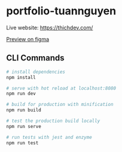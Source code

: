 # portfolio-tuannguyen

Live website: https://thichdev.com/

[Preview on figma](https://www.figma.com/proto/I35hJWk2VrFaWb3Q039Aed/simple-portfolio-tuannguyen?node-id=1%3A2&scaling=min-zoom)
## CLI Commands

``` bash
# install dependencies
npm install

# serve with hot reload at localhost:8080
npm run dev

# build for production with minification
npm run build

# test the production build locally
npm run serve

# run tests with jest and enzyme
npm run test
```